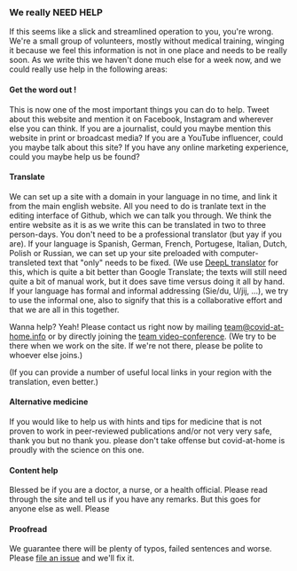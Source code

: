 ### We really NEED HELP

If this seems like a slick and streamlined operation to you, you're wrong. We're a small group of volunteers, mostly without medical training, winging it because we feel this information is not in one place and needs to be really soon. As we write this we haven't done much else for a week now, and we could really use help in the following areas:

#### Get the word out !

This is now one of the most important things you can do to help. Tweet about this website and mention it on Facebook, Instagram and wherever else you can think. If you are a journalist, could you maybe mention this website in print or broadcast media? If you are a YouTube influencer, could you maybe talk about this site? If you have any online marketing experience, could you maybe help us be found?

#### Translate

We can set up a site with a domain in your language in no time, and link it from the main english website. All you need to do is tranlate text in the editing interface of Github, which we can talk you through. We think the entire website as it is as we write this can be translated in two to three person-days. You don't need to be a professional translator (but yay if you are). If your language is Spanish, German, French, Portugese, Italian, Dutch, Polish or Russian, we can set up your site preloaded with computer-transleted text that "only" needs to be fixed. (We use [DeepL translator](https://www.deepl.com/translator) for this, which is quite a bit better than Google Translate; the texts will still need quite a bit of manual work, but it does save time versus doing it all by hand. If your language has formal and informal addressing (Sie/du, U/jij, ...), we try to use the informal one, also to signify that this is a collaborative effort and that we are all in this together.

Wanna help? Yeah! Please contact us right now by mailing [team@covid-at-home.info](mailto:team@covid-at-home.info) or by directly joining the [team video-conference](https://meet.jit.si/OngoingTeamMeetingForCovidAtHome). (We try to be there when we work on the site. If we're not there, please be polite to whoever else joins.)

(If you can provide a number of useful local links in your region with the translation, even better.)

#### Alternative medicine

If you would like to help us with hints and tips for medicine that is not proven to work in peer-reviewed publications and/or not very very safe, thank you but no thank you. please don't take offense but covid-at-home is proudly with the science on this one. 

#### Content help

Blessed be if you are a doctor, a nurse, or a health official. Please read through the site and tell us if you have any remarks. But this goes for anyone else as well. Please 

#### Proofread

We guarantee there will be plenty of typos, failed sentences and worse. Please [file an issue](https://github.com/covid-at-home/covid-at-home.github.io/issues/new) and we'll fix it.
